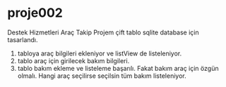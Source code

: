 # proje002
Destek Hizmetleri Araç Takip
Projem çift tablo sqlite database için tasarlandı.
1. tabloya araç bilgileri ekleniyor ve listView de listeleniyor.
2. tablo araç için girilecek bakım bilgileri.
2. tablo bakım ekleme ve listeleme başarılı.
Fakat bakım araç için özgün olmalı. Hangi araç seçilirse seçilsin tüm bakım listeleniyor.

